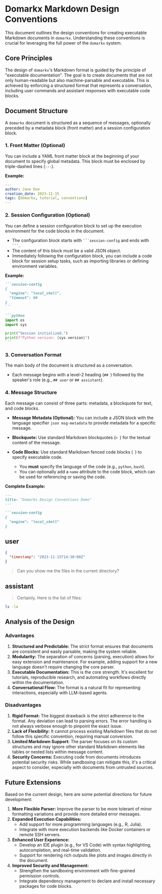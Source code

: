 # Domarkx Markdown Design Conventions

This document outlines the design conventions for creating executable Markdown documents in `domarkx`. Understanding these conventions is crucial for leveraging the full power of the `domarkx` system.

## Core Principles

The design of `domarkx`'s Markdown format is guided by the principle of "executable documentation". The goal is to create documents that are not only human-readable but also machine-parsable and executable. This is achieved by enforcing a structured format that represents a conversation, including user commands and assistant responses with executable code blocks.

## Document Structure

A `domarkx` document is structured as a sequence of messages, optionally preceded by a metadata block (front matter) and a session configuration block.

### 1. Front Matter (Optional)

You can include a YAML front matter block at the beginning of your document to specify global metadata. This block must be enclosed by triple-dashed lines (`---`).

**Example:**

```yaml
---
author: Jane Doe
creation_date: 2023-11-15
tags: [domarkx, tutorial, conventions]
---
```

### 2. Session Configuration (Optional)

You can define a session configuration block to set up the execution environment for the code blocks in the document.

-   The configuration block starts with `` ```session-config `` and ends with ```` ``` ````.
-   The content of this block must be a valid JSON object.
-   Immediately following the configuration block, you can include a code block for session setup tasks, such as importing libraries or defining environment variables.

**Example:**

````markdown
```session-config
{
  "engine": "local_shell",
  "timeout": 60
}
```

```python
import os
import sys

print("Session initialized.")
print(f"Python version: {sys.version}")
```
````

### 3. Conversation Format

The main body of the document is structured as a conversation.

-   Each message begins with a level-2 heading (`## `) followed by the speaker's role (e.g., `## user` or `## assistant`).

### 4. Message Structure

Each message can consist of three parts: metadata, a blockquote for text, and code blocks.

-   **Message Metadata (Optional):** You can include a JSON block with the language specifier `json msg-metadata` to provide metadata for a specific message.

-   **Blockquote:** Use standard Markdown blockquotes (`> `) for the textual content of the message.

-   **Code Blocks:** Use standard Markdown fenced code blocks (``` ```) to specify executable code.
    -   You **must** specify the language of the code (e.g., `python`, `bash`).
    -   You can optionally add a `name` attribute to the code block, which can be used for referencing or saving the code.

**Complete Example:**

```markdown
---
title: "Domarkx Design Conventions Demo"
---

```session-config
{
  "engine": "local_shell"
}
```

## user

```json msg-metadata
{
  "timestamp": "2023-11-15T14:30:00Z"
}
```

> Can you show me the files in the current directory?

## assistant

> Certainly. Here is the list of files:

```bash name=list_files.sh
ls -la
```

## Analysis of the Design

### Advantages

1.  **Structured and Predictable:** The strict format ensures that documents are consistent and easily parsable, making the system reliable.
2.  **Modularity:** The separation of concerns (parsing, execution) allows for easy extension and maintenance. For example, adding support for a new language doesn't require changing the core parser.
3.  **Executable Documentation:** This is the core strength. It's excellent for tutorials, reproducible research, and automating workflows directly within the documentation.
4.  **Conversational Flow:** The format is a natural fit for representing interactions, especially with LLM-based agents.

### Disadvantages

1.  **Rigid Format:** The biggest drawback is the strict adherence to the format. Any deviation can lead to parsing errors. The error handling is not always verbose enough to pinpoint the exact issue.
2.  **Lack of Flexibility:** It cannot process existing Markdown files that do not follow this specific convention, requiring manual conversion.
3.  **Limited Markdown Support:** The parser focuses on its custom structures and may ignore other standard Markdown elements like tables or nested lists within message content.
4.  **Security Concerns:** Executing code from documents introduces potential security risks. While sandboxing can mitigate this, it's a critical aspect to consider, especially with documents from untrusted sources.

## Future Extensions

Based on the current design, here are some potential directions for future development:

1.  **More Flexible Parser:** Improve the parser to be more tolerant of minor formatting variations and provide more detailed error messages.
2.  **Expanded Execution Capabilities:**
    -   Add support for more programming languages (e.g., R, Julia).
    -   Integrate with more execution backends like Docker containers or remote SSH servers.
3.  **Enhanced User Experience:**
    -   Develop an IDE plugin (e.g., for VS Code) with syntax highlighting, autocompletion, and real-time validation.
    -   Support for rendering rich outputs like plots and images directly in the document.
4.  **Improved Security and Management:**
    -   Strengthen the sandboxing environment with fine-grained permission controls.
    -   Integrate dependency management to declare and install necessary packages for code blocks.
```

